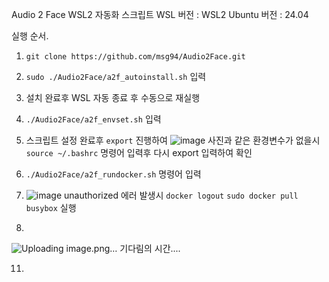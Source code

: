 Audio 2 Face WSL2 자동화 스크립트
WSL 버전 :  WSL2
Ubuntu 버전 : 24.04

실행 순서. 
1. `git clone https://github.com/msg94/Audio2Face.git`
2. `sudo ./Audio2Face/a2f_autoinstall.sh` 입력
3. 설치 완료후 WSL 자동 종료 후  수동으로 재실행
4. `./Audio2Face/a2f_envset.sh` 입력
5. 스크립트 설정 완료후 `export` 진행하여
   ![image](https://github.com/user-attachments/assets/8b250ba0-9508-4263-aaa2-7e84af55336e)
   사진과 같은 환경변수가 없을시
   `source ~/.bashrc` 명령어 입력후 다시 export 입력하여 확인

6. `./Audio2Face/a2f_rundocker.sh` 명령어 입력
7. ![image](https://github.com/user-attachments/assets/9302e41f-5c13-415f-a3d6-073b8cf4c47b)
   unauthorized 에러 발생시
   `docker logout`
   `sudo docker pull busybox` 실행
9. 
![Uploading image.png…]()
기다림의 시간....

11. 



   
